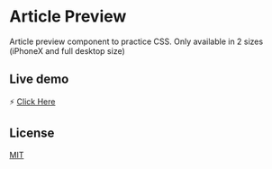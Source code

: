 # Article Preview

Article preview component to practice CSS. Only available in 2 sizes (iPhoneX and full desktop size)

## Live demo
:zap: [Click Here](https://morganbonhomme.github.io/Article-Preview/)

## License
[MIT](https://choosealicense.com/licenses/mit/)
